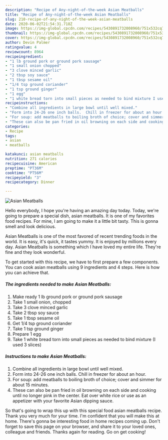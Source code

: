 ```yaml
---
description: "Recipe of Any-night-of-the-week Asian Meatballs"
title: "Recipe of Any-night-of-the-week Asian Meatballs"
slug: 210-recipe-of-any-night-of-the-week-asian-meatballs
date: 2020-06-02T21:54:31.718Z
image: https://img-global.cpcdn.com/recipes/5430891732008960/751x532cq70/asian-meatballs-recipe-main-photo.jpg
thumbnail: https://img-global.cpcdn.com/recipes/5430891732008960/751x532cq70/asian-meatballs-recipe-main-photo.jpg
cover: https://img-global.cpcdn.com/recipes/5430891732008960/751x532cq70/asian-meatballs-recipe-main-photo.jpg
author: Devin Palmer
ratingvalue: 4
reviewcount: 8964
recipeingredient:
- "1 lb ground pork or ground pork sausage"
- "1 small onion chopped"
- "3 clove minced garlic"
- "2 tbsp soy sauce"
- "1 tbsp sesame oil"
- "1/4 tsp ground coriander"
- "1 tsp ground ginger"
- "1 egg"
- "1 white bread torn into small pieces as needed to bind mixture I used 3 slices"
recipeinstructions:
- "Combine all ingredients in large bowl until well mixed."
- "Form into 24-26 one inch balls.  Chill in freezer for about an hour."
- "For soup: add meatballs to boiling broth of choice; cover and simmer for about 15 minutes."
- "These can also be pan fried in oil browning on each side and cooking until no longer pink in the center.  Eat over white rice or use as an appetizer with your favorite Asian dipping sauce."
categories:
- Recipe
tags:
- asian
- meatballs

katakunci: asian meatballs 
nutrition: 271 calories
recipecuisine: American
preptime: "PT36M"
cooktime: "PT56M"
recipeyield: "3"
recipecategory: Dinner

---
```



![Asian Meatballs](https://img-global.cpcdn.com/recipes/5430891732008960/751x532cq70/asian-meatballs-recipe-main-photo.jpg)

Hello everybody, I hope you're having an amazing day today. Today, we're going to prepare a special dish, asian meatballs. It is one of my favorites food recipes. For mine, I am going to make it a little bit tasty. This is gonna smell and look delicious.

Asian Meatballs is one of the most favored of recent trending foods in the world. It is easy, it's quick, it tastes yummy. It is enjoyed by millions every day. Asian Meatballs is something which I have loved my entire life. They're fine and they look wonderful.




To get started with this recipe, we have to first prepare a few components. You can cook asian meatballs using 9 ingredients and 4 steps. Here is how you can achieve that.

<!--inarticleads1-->

##### The ingredients needed to make Asian Meatballs:

1. Make ready 1 lb ground pork or ground pork sausage
1. Take 1 small onion, chopped
1. Take 3 clove minced garlic
1. Take 2 tbsp soy sauce
1. Take 1 tbsp sesame oil
1. Get 1/4 tsp ground coriander
1. Take 1 tsp ground ginger
1. Prepare 1 egg
1. Take 1 white bread torn into small pieces as needed to bind mixture (I used 3 slices)




<!--inarticleads2-->

##### Instructions to make Asian Meatballs:

1. Combine all ingredients in large bowl until well mixed.
1. Form into 24-26 one inch balls.  Chill in freezer for about an hour.
1. For soup: add meatballs to boiling broth of choice; cover and simmer for about 15 minutes.
1. These can also be pan fried in oil browning on each side and cooking until no longer pink in the center.  Eat over white rice or use as an appetizer with your favorite Asian dipping sauce.




So that's going to wrap this up with this special food asian meatballs recipe. Thank you very much for your time. I'm confident that you will make this at home. There's gonna be interesting food in home recipes coming up. Don't forget to save this page on your browser, and share it to your loved ones, colleague and friends. Thanks again for reading. Go on get cooking!
